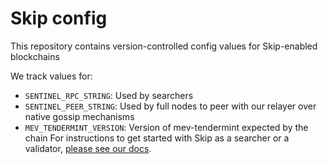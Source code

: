 # Skip config
This repository contains version-controlled config values for Skip-enabled blockchains

We track values for: 
* `SENTINEL_RPC_STRING`: Used by searchers 
* `SENTINEL_PEER_STRING`: Used by full nodes to peer with our relayer over native gossip mechanisms
* `MEV_TENDERMINT_VERSION`: Version of mev-tendermint expected by the chain 
For instructions to get started with Skip as a searcher or a validator, [please see our docs](https://docs.skip.money).
